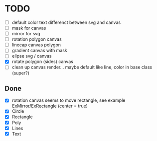 # TODO

- [ ] default color text differenct between svg and canvas
- [ ] mask for canvas
- [ ] mirror for svg
- [ ] rotation polygon canvas
- [ ] linecap canvas polygon
- [ ] gradient canvas with mask
- [ ] elipse svg / canvas
- [x] rotate polygon (sides) canvas
- [ ] clean up canvas render... maybe default like line, color in base class (super?)

## Done

- [x] rotation canvas seems to move rectangle, see example ExMirror/ExRectangle (center = true)
- [x] Circle
- [x] Rectangle
- [x] Poly
- [x] Lines
- [x] Text
